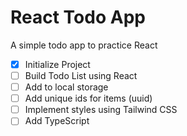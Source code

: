 # React Todo App

A simple todo app to practice React

- [x] Initialize Project
- [ ] Build Todo List using React
- [ ] Add to local storage
- [ ] Add unique ids for items (uuid)
- [ ] Implement styles using Tailwind CSS
- [ ] Add TypeScript
